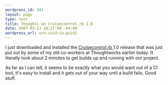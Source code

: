 ```yaml
--- 
wordpress_id: 341
layout: page
type: text
title: Thoughts on Cruisecontrol.rb 1.0
date: 2007-03-13 10:27:00 -04:00
wordpress_url: urn:uuid:{a.guid}
---
```

<p>I just downloaded and installed the <a href="http://cruisecontrolrb.thoughtworks.com/">Cruisecontrol.rb </a> 1.0 release that was just put out by some of my old co-workers at Thoughtworks earlier today.  It literally took about 2 minutes to get builds up and running with our project.</p>

<p>As far as I can tell, it seems to be exactly what you would want out of a CI tool, it's easy to install and it gets out of your way until a build fails.  Good stuff.</p>
